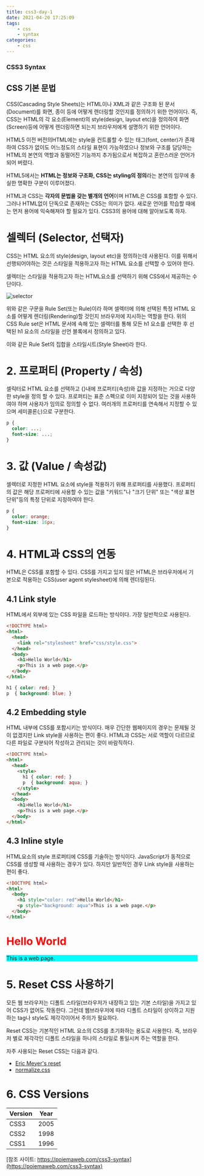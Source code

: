 ```yaml
---
title: css3-day-1
date: 2021-04-20 17:25:09
tags:
    - css 
    - syntax 
categories: 
    - css
---
```


### CSS3 Syntax
## CSS 기본 문법

CSS(Cascading Style Sheets)는 HTML이나 XML과 같은 구조화 된 문서(Document)를 화면, 종이 등에 어떻게 렌더링할 것인지를 정의하기 위한 언어이다. 즉, CSS는 HTML의 각 요소(Element)의 style(design, layout etc)을 정의하여 화면(Screen)등에 어떻게 렌더링하면 되는지 브라우저에게 설명하기 위한 언어이다.

HTML5 이전 버전의HTML에는 style을 컨트롤할 수 있는 태그(font, center)가 존재하여 CSS가 없이도 어느정도의 스타일 표현이 가능하였으나 정보와 구조를 담당하는 HTML의 본연의 역할과 동떨어진 기능까지 추가됨으로서 복잡하고 혼란스러운 언어가 되어 버렸다.

HTML5에서는 **HTML는 정보와 구조화, CSS는 styling의 정의**라는 본연의 임무에 충실한 명확한 구분이 이루어졌다.

HTML과 CSS는 **각자의 문법을 갖는 별개의 언어**이며 HTML은 CSS를 포함할 수 있다. 그러나 HTML없이 단독으로 존재하는 CSS는 의미가 없다. 새로운 언어를 학습할 때에는 먼저 용어에 익숙해져야 할 필요가 있다. CSS3의 용어에 대해 알아보도록 하자.

# 셀렉터 (Selector, 선택자)
 CSS는 HTML 요소의 style(design, layout etc)을 정의하는데 사용된다. 이를 위해서 선행되어야하는 것은 스타일을 적용하고자 하는 HTML 요소를 선택할 수 있어야 한다.

 셀렉터는 스타일을 적용하고자 하는 HTML요소를 선택하기 위해 CSS에서 제공하는 수단이다. 

 ![selector](img/selector.gif)

위와 같은 구문을 Rule Set(또는 Rule)이라 하며 셀렉터에 의해 선택된 특정 HTML 요소를 어떻게 렌더링(Rendering)할 것인지 브라우저에 지시하는 역할을 한다. 위의 CSS Rule set은 HTML 문서에 속해 있는 셀렉터를 통해 모든 h1 요소를 선택한 후 선택된 h1 요소의 스타일을 선언 블록에서 정의하고 있다.

이와 같은 Rule Set의 집합을 스타일시트(Style Sheet)라 한다.

# 2. 프로퍼티 (Property / 속성)
셀릭터로 HTML 요소를 선택하고 {}내에 프로퍼티(속성)와 값을 지정하는 거으로 다양한 style을 정의 할 수 있다. 프로퍼티는 표준 스펙으로 이미 지정되어 있는 것을 사용하여야 하며 사용자가 임의로 정의할 수 없다. 여러개의 프로퍼티를 연속해서 지정할 수 있으며 세미콜론(;)으로 구분한다.

``` css
p {
  color: ...;
  font-size: ...;
}
```

# 3. 값 (Value / 속성값)
셀렉터로 지정한 HTML 요소에 style을 적용하기 위해 프로퍼티를 사용했다. 프로퍼티의 값은 해당 프로퍼티에 사용할 수 있는 값을 "키워드"나 "크기 단위" 또는 "색상 표현 단위"등의 특정 단위로 지정하여야 한다.

``` css
p {
  color: orange;
  font-size: 16px;
}
```

# 4. HTML과 CSS의 연동
HTML은 CSS를 포함할 수 있다. CSS를 가지고 있지 않은 HTML은 브라우저에서 기본으로 적용하는 CSS(user agent stylesheet)에 의해 렌더링된다.

## 4.1 Link style
HTML에서 외부에 있는 CSS 파일을 로드하는 방식이다. 가장 일반적으로 사용된다. 

``` html
<!DOCTYPE html>
<html>
  <head>
    <link rel="stylesheet" href="css/style.css">
  </head>
  <body>
    <h1>Hello World</h1>
    <p>This is a web page.</p>
  </body>
</html>
```

``` css
h1 { color: red; }
p  { background: blue; }
```

## 4.2 Embedding style
HTML 내부에 CSS를 포함시키는 방식이다. 매우 간단한 웹페이지의 경우는 문제될 것이 없겠지만 Link style을 사용하는 편이 좋다. HTML과 CSS는 서로 역할이 다르므로 다른 파일로 구분되어 작성하고 관리되는 것이 바람직하다.

``` html
<!DOCTYPE html>
<html>
  <head>
    <style>
      h1 { color: red; }
      p  { background: aqua; }
    </style>
  </head>
  <body>
    <h1>Hello World</h1>
    <p>This is a web page.</p>
  </body>
</html>
```

## 4.3 Inline style
HTML요소의 style 프로퍼티에 CSS를 기술하는 방식이다. JavaScript가 동적으로 CSS를 생성할 때 사용하는 경우가 있다. 하지만 일반적인 경우 Link style을 사용하는 편이 좋다.

``` html
<!DOCTYPE html>
<html>
  <body>
    <h1 style="color: red">Hello World</h1>
    <p style="background: aqua">This is a web page.</p>
  </body>
</html>
```

<!DOCTYPE html>
<html>
  <body>
    <h1 style="color: red;">Hello World</h1>
    <p style="background: aqua;">This is a web page.</p>
  </body>
</html>

# 5. Reset CSS 사용하기
모든 웹 브라우저는 디폴트 스타일(브라우저가 내장하고 있는 기본 스타일)을 가지고 있어 CSS가 없어도 작동한다. 그런데 웹브라우저에 따라 디폴트 스타일이 상이하고 지원하는 tag나 style도 제각각이어서 주의가 필요하다.

Reset CSS는 기본적인 HTML 요소의 CSS를 초기화하는 용도로 사용한다. 즉, 브라우저 별로 제각각인 디폴트 스타일을 하나의 스타일로 통일시켜 주는 역할을 한다. 

자주 사용되는 Reset CSS는 다음과 같다. 
- [Eric Meyer's reset](https://meyerweb.com/eric/tools/css/reset/)
- [normalize.css](https://necolas.github.io/normalize.css/)

# 6. CSS Versions

|Version|Year|
|---|-----------|
|CSS3|2005|
|CSS2|1998|
|CSS1|1996|         



[참조 사이트: https://poiemaweb.com/css3-syntax](https://poiemaweb.com/css3-syntax)
